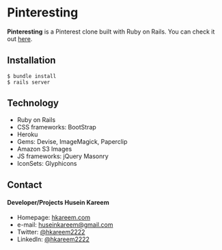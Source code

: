Pinteresting
======
**Pinteresting** is a Pinterest clone built with Ruby on Rails. You can check it out [here](https://pinteresting-ror.herokuapp.com/).

## Installation
```console
$ bundle install
$ rails server
```

## Technology
* Ruby on Rails
* CSS frameworks: BootStrap
* Heroku
* Gems: Devise, ImageMagick, Paperclip
* Amazon S3 Images
* JS frameworks: jQuery Masonry
* IconSets: Glyphicons

## Contact
#### Developer/Projects Husein Kareem
* Homepage: [hkareem.com](http://hkareem.com/)
* e-mail: [huseinkareem@gmail.com](mailto:huseinkareem@gmail.com)
* Twitter: [@hkareem2222](https://twitter.com/hkareem2222)
* LinkedIn: [@hkareem2222](https://www.linkedin.com/in/hkareem2222)